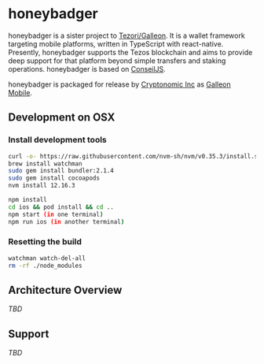 # honeybadger

honeybadger is a sister project to [Tezori/Galleon](https://github.com/Cryptonomic/T2). It is a wallet framework targeting mobile platforms, written in TypeScript with react-native. Presently, honeybadger supports the Tezos blockchain and aims to provide deep support for that platform beyond simple transfers and staking operations. honeybadger is based on [ConseilJS](https://github.com/Cryptonomic/ConseilJS).

honeybadger is packaged for release by [Cryptonomic Inc](https://cryptonomic.tech/) as [Galleon Mobile](https://apps.apple.com/us/app/galleon-mobile-wallet/id1521872814).

## Development on OSX

### Install development tools

```bash
curl -o- https://raw.githubusercontent.com/nvm-sh/nvm/v0.35.3/install.sh | bash
brew install watchman
sudo gem install bundler:2.1.4
sudo gem install cocoapods
nvm install 12.16.3
```

```bash
npm install
cd ios && pod install && cd ..
npm start (in one terminal)
npm run ios (in another terminal)
```

### Resetting the build

```bash
watchman watch-del-all
rm -rf ./node_modules
```

## Architecture Overview

*TBD*

## Support

*TBD*
